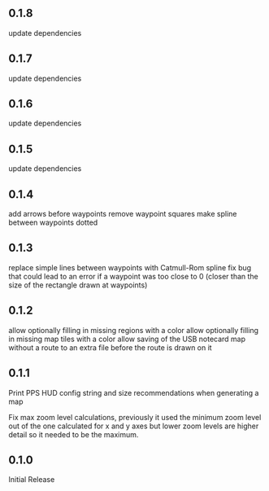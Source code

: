 ## 0.1.8

update dependencies

## 0.1.7

update dependencies

## 0.1.6

update dependencies

## 0.1.5

update dependencies

## 0.1.4

add arrows before waypoints
remove waypoint squares
make spline between waypoints dotted

## 0.1.3

replace simple lines between waypoints with Catmull-Rom spline
fix bug that could lead to an error if a waypoint was too close to 0
(closer than the size of the rectangle drawn at waypoints)

## 0.1.2

allow optionally filling in missing regions with a color
allow optionally filling in missing map tiles with a color
allow saving of the USB notecard map without a route to an extra file
before the route is drawn on it

## 0.1.1

Print PPS HUD config string and size recommendations when generating a map

Fix max zoom level calculations, previously it used the minimum zoom level out
of the one calculated for x and y axes but lower zoom levels are higher detail
so it needed to be the maximum.

## 0.1.0

Initial Release
